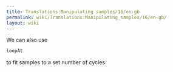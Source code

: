 ```yaml
---
title: Translations:Manipulating samples/16/en-gb
permalink: wiki/Translations:Manipulating_samples/16/en-gb/
layout: wiki
---
```


We can also use

``` Haskell
loopAt
```

to fit samples to a set number of cycles:
